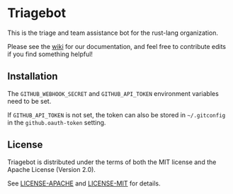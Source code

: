 # Triagebot

This is the triage and team assistance bot for the rust-lang organization.

Please see the [wiki] for our documentation, and feel free to contribute edits
if you find something helpful!

[wiki]: https://github.com/rust-lang/triagebot/wiki

## Installation

The `GITHUB_WEBHOOK_SECRET` and `GITHUB_API_TOKEN` environment variables need to be set.

If `GITHUB_API_TOKEN` is not set, the token can also be stored in `~/.gitconfig` in the
`github.oauth-token` setting.

## License

Triagebot is distributed under the terms of both the MIT license and the
Apache License (Version 2.0).

See [LICENSE-APACHE](LICENSE-APACHE) and [LICENSE-MIT](LICENSE-MIT) for details.
